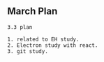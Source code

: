 ## March Plan

```
3.3 plan

1. related to EH study.
2. Electron study with react.
3. git study.
```
